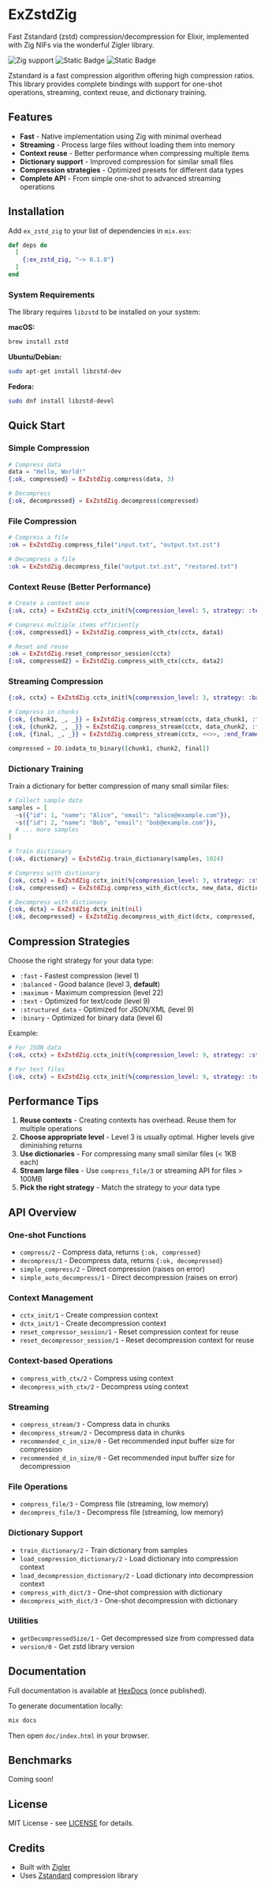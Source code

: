 # ExZstdZig

Fast Zstandard (zstd) compression/decompression for Elixir, implemented with Zig NIFs via the wonderful Zigler library.

![Zig support](https://img.shields.io/badge/Zig-0.15.1-color?logo=zig&color=%23f3ab20)
![Static Badge](https://img.shields.io/badge/zigler-0.15.1-orange)
![Static Badge](https://img.shields.io/badge/zstd_1.5.7-green)

Zstandard is a fast compression algorithm offering high compression ratios. This library provides complete bindings with support for one-shot operations, streaming, context reuse, and dictionary training.

## Features

-  **Fast** - Native implementation using Zig with minimal overhead
-  **Streaming** - Process large files without loading them into memory
-  **Context reuse** - Better performance when compressing multiple items
-  **Dictionary support** - Improved compression for similar small files
-  **Compression strategies** - Optimized presets for different data types
-  **Complete API** - From simple one-shot to advanced streaming operations

## Installation

Add `ex_zstd_zig` to your list of dependencies in `mix.exs`:

```elixir
def deps do
  [
    {:ex_zstd_zig, "~> 0.1.0"}
  ]
end
```

### System Requirements

The library requires `libzstd` to be installed on your system:

**macOS:**
```bash
brew install zstd
```

**Ubuntu/Debian:**
```bash
sudo apt-get install libzstd-dev
```

**Fedora:**
```bash
sudo dnf install libzstd-devel
```

## Quick Start

### Simple Compression

```elixir
# Compress data
data = "Hello, World!"
{:ok, compressed} = ExZstdZig.compress(data, 3)

# Decompress
{:ok, decompressed} = ExZstdZig.decompress(compressed)
```

### File Compression

```elixir
# Compress a file
:ok = ExZstdZig.compress_file("input.txt", "output.txt.zst")

# Decompress a file
:ok = ExZstdZig.decompress_file("output.txt.zst", "restored.txt")
```

### Context Reuse (Better Performance)

```elixir
# Create a context once
{:ok, cctx} = ExZstdZig.cctx_init(%{compression_level: 5, strategy: :text})

# Compress multiple items efficiently
{:ok, compressed1} = ExZstdZig.compress_with_ctx(cctx, data1)

# Reset and reuse
:ok = ExZstdZig.reset_compressor_session(cctx)
{:ok, compressed2} = ExZstdZig.compress_with_ctx(cctx, data2)
```

### Streaming Compression

```elixir
{:ok, cctx} = ExZstdZig.cctx_init(%{compression_level: 3, strategy: :balanced})

# Compress in chunks
{:ok, {chunk1, _, _}} = ExZstdZig.compress_stream(cctx, data_chunk1, :flush)
{:ok, {chunk2, _, _}} = ExZstdZig.compress_stream(cctx, data_chunk2, :flush)
{:ok, {final, _, _}} = ExZstdZig.compress_stream(cctx, <<>>, :end_frame)

compressed = IO.iodata_to_binary([chunk1, chunk2, final])
```

### Dictionary Training

Train a dictionary for better compression of many small similar files:

```elixir
# Collect sample data
samples = [
  ~s({"id": 1, "name": "Alice", "email": "alice@example.com"}),
  ~s({"id": 2, "name": "Bob", "email": "bob@example.com"}),
  # ... more samples
]

# Train dictionary
{:ok, dictionary} = ExZstdZig.train_dictionary(samples, 1024)

# Compress with dictionary
{:ok, cctx} = ExZstdZig.cctx_init(%{compression_level: 3, strategy: :structured_data})
{:ok, compressed} = ExZstdZig.compress_with_dict(cctx, new_data, dictionary)

# Decompress with dictionary
{:ok, dctx} = ExZstdZig.dctx_init(nil)
{:ok, decompressed} = ExZstdZig.decompress_with_dict(dctx, compressed, dictionary)
```

## Compression Strategies

Choose the right strategy for your data type:

- `:fast` - Fastest compression (level 1)
- `:balanced` - Good balance (level 3, **default**)
- `:maximum` - Maximum compression (level 22)
- `:text` - Optimized for text/code (level 9)
- `:structured_data` - Optimized for JSON/XML (level 9)
- `:binary` - Optimized for binary data (level 6)

Example:

```elixir
# For JSON data
{:ok, cctx} = ExZstdZig.cctx_init(%{compression_level: 9, strategy: :structured_data})

# For text files
{:ok, cctx} = ExZstdZig.cctx_init(%{compression_level: 9, strategy: :text})
```

## Performance Tips

1. **Reuse contexts** - Creating contexts has overhead. Reuse them for multiple operations
2. **Choose appropriate level** - Level 3 is usually optimal. Higher levels give diminishing returns
3. **Use dictionaries** - For compressing many small similar files (< 1KB each)
4. **Stream large files** - Use `compress_file/3` or streaming API for files > 100MB
5. **Pick the right strategy** - Match the strategy to your data type

## API Overview

### One-shot Functions
- `compress/2` - Compress data, returns `{:ok, compressed}`
- `decompress/1` - Decompress data, returns `{:ok, decompressed}`
- `simple_compress/2` - Direct compression (raises on error)
- `simple_auto_decompress/1` - Direct decompression (raises on error)

### Context Management
- `cctx_init/1` - Create compression context
- `dctx_init/1` - Create decompression context
- `reset_compressor_session/1` - Reset compression context for reuse
- `reset_decompressor_session/1` - Reset decompression context for reuse

### Context-based Operations
- `compress_with_ctx/2` - Compress using context
- `decompress_with_ctx/2` - Decompress using context

### Streaming
- `compress_stream/3` - Compress data in chunks
- `decompress_stream/2` - Decompress data in chunks
- `recommended_c_in_size/0` - Get recommended input buffer size for compression
- `recommended_d_in_size/0` - Get recommended input buffer size for decompression

### File Operations
- `compress_file/3` - Compress file (streaming, low memory)
- `decompress_file/3` - Decompress file (streaming, low memory)

### Dictionary Support
- `train_dictionary/2` - Train dictionary from samples
- `load_compression_dictionary/2` - Load dictionary into compression context
- `load_decompression_dictionary/2` - Load dictionary into decompression context
- `compress_with_dict/3` - One-shot compression with dictionary
- `decompress_with_dict/3` - One-shot decompression with dictionary

### Utilities
- `getDecompressedSize/1` - Get decompressed size from compressed data
- `version/0` - Get zstd library version

## Documentation

Full documentation is available at [HexDocs](https://hexdocs.pm/ex_zstd_zig) (once published).

To generate documentation locally:

```bash
mix docs
```

Then open `doc/index.html` in your browser.

## Benchmarks

Coming soon!

## License

MIT License - see [LICENSE](LICENSE) for details.

## Credits

- Built with [Zigler](https://github.com/E-xyza/zigler)
- Uses [Zstandard](https://facebook.github.io/zstd/) compression library
